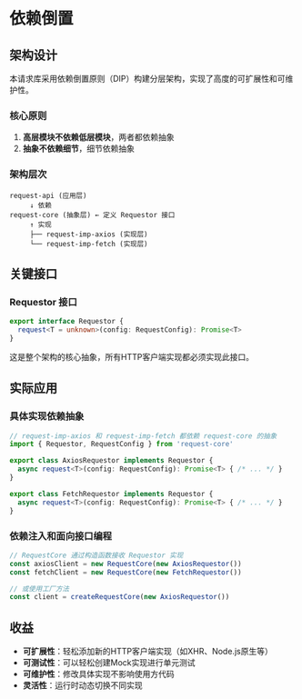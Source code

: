 # 依赖倒置

## 架构设计

本请求库采用依赖倒置原则（DIP）构建分层架构，实现了高度的可扩展性和可维护性。

### 核心原则

1. **高层模块不依赖低层模块**，两者都依赖抽象
2. **抽象不依赖细节**，细节依赖抽象

### 架构层次

```
request-api (应用层)
     ↓ 依赖
request-core (抽象层) ← 定义 Requestor 接口
     ↑ 实现
     ├── request-imp-axios (实现层)
     └── request-imp-fetch (实现层)
```

## 关键接口

### Requestor 接口
```typescript
export interface Requestor {
  request<T = unknown>(config: RequestConfig): Promise<T>
}
```

这是整个架构的核心抽象，所有HTTP客户端实现都必须实现此接口。

## 实际应用

### 具体实现依赖抽象
```typescript
// request-imp-axios 和 request-imp-fetch 都依赖 request-core 的抽象
import { Requestor, RequestConfig } from 'request-core'

export class AxiosRequestor implements Requestor {
  async request<T>(config: RequestConfig): Promise<T> { /* ... */ }
}

export class FetchRequestor implements Requestor {
  async request<T>(config: RequestConfig): Promise<T> { /* ... */ }
}
```

### 依赖注入和面向接口编程
```typescript
// RequestCore 通过构造函数接收 Requestor 实现
const axiosClient = new RequestCore(new AxiosRequestor())
const fetchClient = new RequestCore(new FetchRequestor())

// 或使用工厂方法
const client = createRequestCore(new AxiosRequestor())
```

## 收益

- **可扩展性**：轻松添加新的HTTP客户端实现（如XHR、Node.js原生等）
- **可测试性**：可以轻松创建Mock实现进行单元测试
- **可维护性**：修改具体实现不影响使用方代码
- **灵活性**：运行时动态切换不同实现